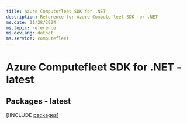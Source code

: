 ```yaml
---
title: Azure Computefleet SDK for .NET
description: Reference for Azure Computefleet SDK for .NET
ms.date: 11/28/2024
ms.topic: reference
ms.devlang: dotnet
ms.service: computefleet
---
```

# Azure Computefleet SDK for .NET - latest
## Packages - latest
[!INCLUDE [packages](computefleet-index.md)]